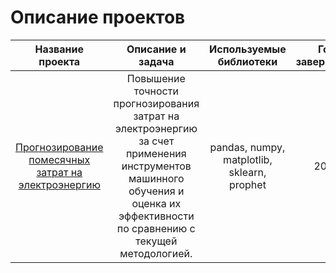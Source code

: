 # Описание проектов

| Название проекта | Описание и задача | Используемые библиотеки | Год завершения |
| :--------------: | :---------------: | :---------------------: | :------------: |
| [Прогнозирование помесячных затрат на электроэнергию](monthly_electricity_cost_prediction) | Повышение точности прогнозирования затрат на электроэнергию за счет применения инструментов машинного обучения и оценка их эффективности по сравнению с текущей методологией. | pandas, numpy, matplotlib, sklearn, prophet | 2022 |
